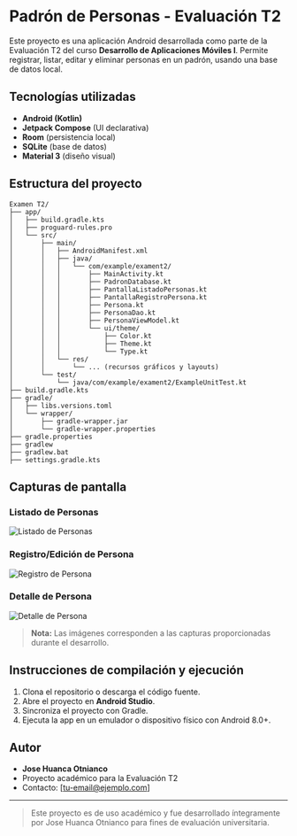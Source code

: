 # Padrón de Personas - Evaluación T2

Este proyecto es una aplicación Android desarrollada como parte de la Evaluación T2 del curso **Desarrollo de Aplicaciones Móviles I**. Permite registrar, listar, editar y eliminar personas en un padrón, usando una base de datos local.

## Tecnologías utilizadas
- **Android (Kotlin)**
- **Jetpack Compose** (UI declarativa)
- **Room** (persistencia local)
- **SQLite** (base de datos)
- **Material 3** (diseño visual)

## Estructura del proyecto

```
Examen T2/
├── app/
│   ├── build.gradle.kts
│   ├── proguard-rules.pro
│   └── src/
│       ├── main/
│       │   ├── AndroidManifest.xml
│       │   ├── java/
│       │   │   └── com/example/exament2/
│       │   │       ├── MainActivity.kt
│       │   │       ├── PadronDatabase.kt
│       │   │       ├── PantallaListadoPersonas.kt
│       │   │       ├── PantallaRegistroPersona.kt
│       │   │       ├── Persona.kt
│       │   │       ├── PersonaDao.kt
│       │   │       ├── PersonaViewModel.kt
│       │   │       └── ui/theme/
│       │   │           ├── Color.kt
│       │   │           ├── Theme.kt
│       │   │           └── Type.kt
│       │   └── res/
│       │       └── ... (recursos gráficos y layouts)
│       └── test/
│           └── java/com/example/exament2/ExampleUnitTest.kt
├── build.gradle.kts
├── gradle/
│   ├── libs.versions.toml
│   └── wrapper/
│       ├── gradle-wrapper.jar
│       └── gradle-wrapper.properties
├── gradle.properties
├── gradlew
├── gradlew.bat
├── settings.gradle.kts
```

## Capturas de pantalla

### Listado de Personas
![Listado de Personas](./captura_listado.png)

### Registro/Edición de Persona
![Registro de Persona](./captura_registro.png)

### Detalle de Persona
![Detalle de Persona](./captura_detalle.png)

> **Nota:** Las imágenes corresponden a las capturas proporcionadas durante el desarrollo.

## Instrucciones de compilación y ejecución
1. Clona el repositorio o descarga el código fuente.
2. Abre el proyecto en **Android Studio**.
3. Sincroniza el proyecto con Gradle.
4. Ejecuta la app en un emulador o dispositivo físico con Android 8.0+.

## Autor
- **Jose Huanca Otnianco**
- Proyecto académico para la Evaluación T2
- Contacto: [tu-email@ejemplo.com]

---

> Este proyecto es de uso académico y fue desarrollado íntegramente por Jose Huanca Otnianco para fines de evaluación universitaria. 